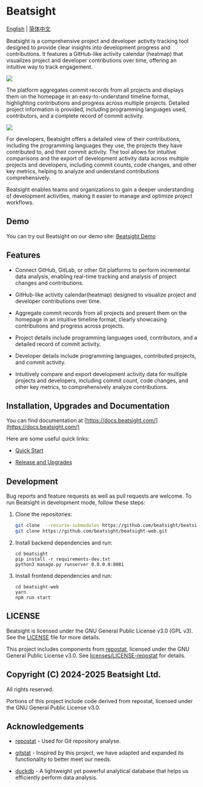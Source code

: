 # Beatsight

[English](README.md) | [简体中文](README.zh.md)

Beatsight is a comprehensive project and developer activity tracking tool designed to provide clear insights into development progress and contributions. It features a GitHub-like activity calendar (heatmap) that visualizes project and developer contributions over time, offering an intuitive way to track engagement.

![](https://i.imgur.com/agUmzJc.png)

The platform aggregates commit records from all projects and displays them on the homepage in an easy-to-understand timeline format, highlighting contributions and progress across multiple projects. Detailed project information is provided, including programming languages used, contributors, and a complete record of commit activity.

![](https://i.imgur.com/VB1Ed0B.png)

For developers, Beatsight offers a detailed view of their contributions, including the programming languages they use, the projects they have contributed to, and their commit activity. The tool allows for intuitive comparisons and the export of development activity data across multiple projects and developers, including commit counts, code changes, and other key metrics, helping to analyze and understand contributions comprehensively.

Beatsight enables teams and organizations to gain a deeper understanding of development activities, making it easier to manage and optimize project workflows.

## Demo

You can try out Beatsight on our demo site: [Beatsight Demo](https://demo.beatsight.com/accounts/demo/)


## Features

- Connect GitHub, GitLab, or other Git platforms to perform incremental data analysis, enabling real-time tracking and analysis of project changes and contributions.

- GitHub-like activity calendar(heatmap) designed to visualize project and developer contributions over time.

- Aggregate commit records from all projects and present them on the homepage in an intuitive timeline format, clearly showcasing contributions and progress across projects.

- Project details include programming languages used, contributors, and a detailed record of commit activity.

- Developer details include programming languages, contributed projects, and commit activity.

- Intuitively compare and export development activity data for multiple projects and developers, including commit count, code changes, and other key metrics, to comprehensively analyze contributions.

## Installation, Upgrades and Documentation

You can find documentation at [https://docs.beatsight.com/](https://docs.beatsight.com/)

Here are some useful quick links:

- [Quick Start](https://docs.beatsight.com/en/quick-start/)

- [Release and Upgrades](https://docs.beatsight.com/en/upgrade/)


## Development

Bug reports and feature requests as well as pull requests are welcome. To run Beatsight in development mode, follow these steps:

1. Clone the repositories:

   ```bash
   git clone  --recurse-submodules https://github.com/beatsight/beatsight.git
   git clone https://github.com/beatsight/beatsight-web.git
   ```

2. Install backend dependencies and run:

    ```
    cd beatsight
    pip install -r requirements-dev.txt
    python3 manage.py runserver 0.0.0.0:8081
    ```

3. Install frontend dependencies and run:

    ```
    cd beatsight-web
    yarn
    npm run start
    ```


## LICENSE

Beatsight is licensed under the GNU General Public License v3.0 (GPL v3). See the [LICENSE](LICENSE) file for more details.

This project includes components from [repostat](https://github.com/vifactor/repostat), licensed under the GNU General Public License v3.0. See [licenses/LICENSE-repostat](licenses/LICENSE-repostat) for details.

## Copyright (C) 2024-2025 Beatsight Ltd.

All rights reserved.

Portions of this project include code derived from repostat, licensed under the GNU General Public License v3.0.


## Acknowledgements

- [repostat](https://github.com/vifactor/repostat) - Used for Git repository analyse.

- [gitstat](https://github.com/hoxu/gitstats) - Inspired by this project, we have adapted and expanded its functionality to better meet our needs.

- [duckdb](https://duckdb.org/) - A lightweight yet powerful analytical database that helps us efficiently perform data analysis.
